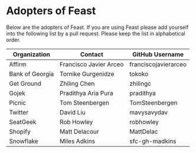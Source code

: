 # Adopters of Feast

Below are the adopters of Feast. If you are using Feast please add
yourself into the following list by a pull request. Please keep the list in
alphabetical order.

| Organization    | Contact                | GitHub Username      |
|-----------------|------------------------|----------------------| 
| Affirm          | Francisco Javier Arceo | franciscojavierarceo |
| Bank of Georgia | Tornike Gurgenidze     | tokoko               | 
| Get Ground      | Zhiling Chen           | zhilingc             | 
| Gojek           | Pradithya Aria Pura    | pradithya            |
| Picnic          | Tom Steenbergen        | TomSteenbergen       |
| Twitter         | David Liu              | mavysavydav          |
| SeatGeek        | Rob Howley             | robhowley            |
| Shopify         | Matt Delacour          | MattDelac            |
| Snowflake       | Miles Adkins           | sfc-gh-madkins       | 
